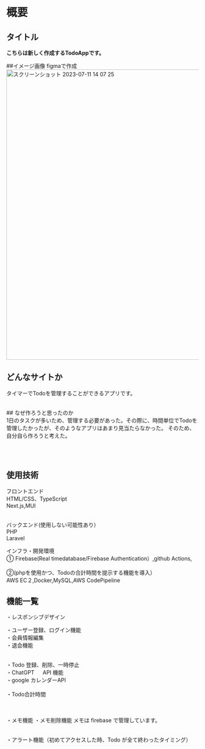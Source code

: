 
# 概要
## タイトル
<strong>こちらは新しく作成するTodoAppです。</strong>

##イメージ画像 figmaで作成<br>
<img width="759" alt="スクリーンショット 2023-07-11 14 07 25" src="https://github.com/kouta222/Todoapp/assets/124219242/4e7719ce-8725-4a30-a5a4-0d2eafe49845">
<br>

## どんなサイトか
タイマーでTodoを管理することができるアプリです。<br>


<br>
## なぜ作ろうと思ったのか<br>
1日のタスクが多いため、管理する必要があった。その際に、時間単位でTodoを管理したかったが、そのようなアプリはあまり見当たらなかった。
そのため、自分自ら作ろうと考えた。

<br><br>

## 使用技術
フロントエンド<br>
HTML/CSS、TypeScript<br>
Next.js,MUI<br><br>

バックエンド(使用しない可能性あり）<br>
PHP<br>
Laravel<br>

インフラ・開発環境<br>
①
Firebase(Real timedatabase/Firebase Authentication）,github Actions, <br><br>
②(phpを使用かつ、Todoの合計時間を提示する機能を導入）<br>
AWS EC２,Docker,MySQL,AWS CodePipeline

## 機能一覧
・レスポンシブデザイン<br>

・ユーザー登録、ログイン機能<br>
・会員情報編集<br>
・退会機能<br><br>

・Todo 登録、削除、一時停止<br>
・ChatGPT 　 API 機能<br>
・google カレンダーAPI
<br><br>
・Todo合計時間

<br><br>
・メモ機能
・メモ削除機能
メモは firebase で管理しています。<br><br>

・アラート機能（初めてアクセスした時、Todo が全て終わったタイミング）

